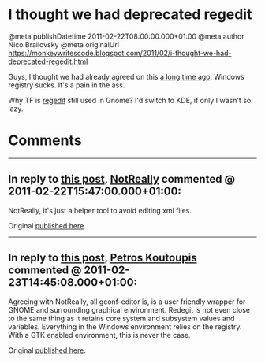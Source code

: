 # I thought we had deprecated regedit

@meta publishDatetime 2011-02-22T08:00:00.000+01:00
@meta author Nico Brailovsky
@meta originalUrl https://monkeywritescode.blogspot.com/2011/02/i-thought-we-had-deprecated-regedit.html

Guys, I thought we had already agreed on this [a long time ago](http://www.codinghorror.com/blog/2007/08/was-the-windows-registry-a-good-idea.html). Windows registry sucks. It's a pain in the ass.

Why TF is [regedit](https://help.ubuntu.com/community/RestoreNautilusLocationBar) still used in Gnome? I'd switch to KDE, if only I wasn't so lazy.


# Comments

---
## In reply to [this post](), [NotReally]() commented @ 2011-02-22T15:47:00.000+01:00:

NotReally, it's just a helper tool to avoid editing xml files.

Original [published here](/md_blog/2011/0222_Ithoughtwehaddeprecatedregedit.md).

---
## In reply to [this post](), [Petros Koutoupis](/md_blog/youfoundadeadlink.md) commented @ 2011-02-23T14:45:08.000+01:00:

Agreeing with NotReally, all gconf-editor is, is a user friendly wrapper for GNOME and surrounding graphical environment. Redegit is not even close to the same thing as it retains core system and subsystem values and variables. Everything in the Windows environment relies on the registry. With a GTK enabled environment, this is never the case.

Original [published here](/md_blog/2011/0222_Ithoughtwehaddeprecatedregedit.md).

